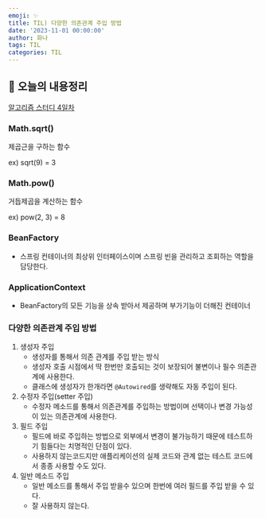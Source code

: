 ```yaml
---
emoji: ✨
title: TIL) 다양한 의존관계 주입 방법
date: '2023-11-01 00:00:00'
author: 화나
tags: TIL
categories: TIL
---
```


## 📝 오늘의 내용정리
[알고리즘 스터디 4일차](https://github.com/StudySpringAlgorithm/Study_Algorithm_TeamSpring/blob/main/Kim/day4/day4.md)

### Math.sqrt()

제곱근을 구하는 함수

ex) sqrt(9) = 3

### Math.pow()

거듭제곱을 계산하는 함수

ex) pow(2, 3) = 8

### BeanFactory

- 스프링 컨테이너의 최상위 인터페이스이며 스프링 빈을 관리하고 조회하는 역할을 담당한다.

### ApplicationContext

- BeanFactory의 모든 기능을 상속 받아서 제공하며 부가기능이 더해진 컨테이너

### 다양한 의존관계 주입 방법

1. 생성자 주입
    - 생성자를 통해서 의존 관계를 주입 받는 방식
    - 생성자 호출 시점에서 딱 한번만 호출되는 것이 보장되어 불변이나 필수 의존관계에 사용한다.
    - 클래스에 생성자가 한개라면 `@Autowired`를 생략해도 자동 주입이 된다.
2. 수정자 주입(setter 주입)
    - 수정자 메소드를 통해서 의존관계를 주입하는 방법이며 선택이나 변경 가능성이 있는 의존관계에 사용한다.
3. 필드 주입
    - 필드에 바로 주입하는 방법으로 외부에서 변경이 불가능하기 때문에 테스트하기 힘들다는 치명적인 단점이 있다.
    - 사용하지 않는코드지만 애플리케이션의 실제 코드와 관계 없는 테스트 코드에서 종종 사용할 수도 있다.
4. 일반 메소드 주입
    - 일반 메소드를 통해서 주입 받을수 있으며 한번에 여러 필드를 주입 받을 수 있다.
    - 잘 사용하지 않는다.

```toc

```